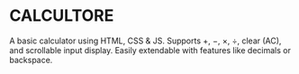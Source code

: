 # CALCULTORE
A basic calculator using HTML, CSS &amp; JS. Supports +, −, ×, ÷, clear (AC), and scrollable input display. Easily extendable with features like decimals or backspace.
